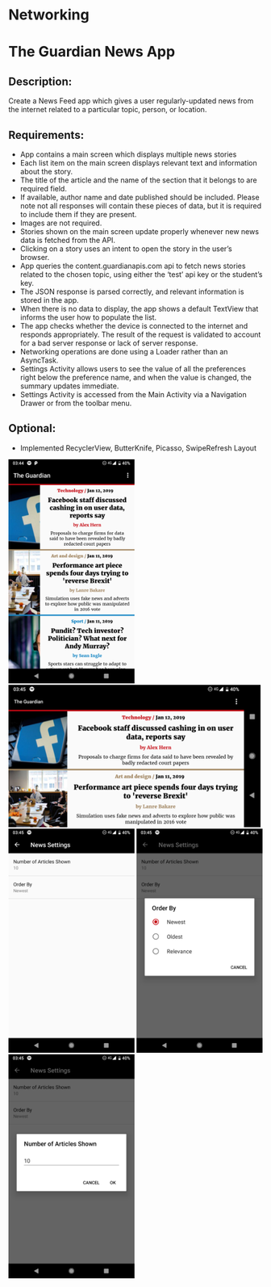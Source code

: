 # Networking

# The Guardian News App

## Description: 
Create a News Feed app which gives a user regularly-updated news from the internet related to a particular topic, person, or location.

## Requirements:
* App contains a main screen which displays multiple news stories
* Each list item on the main screen displays relevant text and information about the story.
* The title of the article and the name of the section that it belongs to are required field.
* If available, author name and date published should be included. Please note not all responses will contain these pieces of data, but it is required to include them if they are present.
* Images are not required.
* Stories shown on the main screen update properly whenever new news data is fetched from the API.
* Clicking on a story uses an intent to open the story in the user’s browser.
* App queries the content.guardianapis.com api to fetch news stories related to the chosen topic, using either the ‘test’ api key or the student’s key.
* The JSON response is parsed correctly, and relevant information is stored in the app.
* When there is no data to display, the app shows a default TextView that informs the user how to populate the list.
* The app checks whether the device is connected to the internet and responds appropriately. The result of the request is validated to account for a bad server response or lack of server response.
* Networking operations are done using a Loader rather than an AsyncTask.
* Settings Activity allows users to see the value of all the preferences right below the preference name, and when the value is changed, the summary updates immediate.
* Settings Activity is accessed from the Main Activity via a Navigation Drawer or from the toolbar menu.

## Optional:
* Implemented RecyclerView, ButterKnife, Picasso, SwipeRefresh Layout

<img src="https://github.com/Limmonica/TheGuardianNewsApp/blob/master/Udacity_NewsApp_P1.png"  width="250" height=""> <img src="https://github.com/Limmonica/TheGuardianNewsApp/blob/master/Udacity_NewsApp_L1.png"  width="500" height="">
<img src="https://github.com/Limmonica/TheGuardianNewsApp/blob/master/Udacity_NewsApp_Settings1.png"  width="250" height=""> <img src="https://github.com/Limmonica/TheGuardianNewsApp/blob/master/Udacity_NewsApp_Settings2.png"  width="250" height=""> <img src="https://github.com/Limmonica/TheGuardianNewsApp/blob/master/Udacity_NewsApp_Settings3.png"  width="250" height="">
